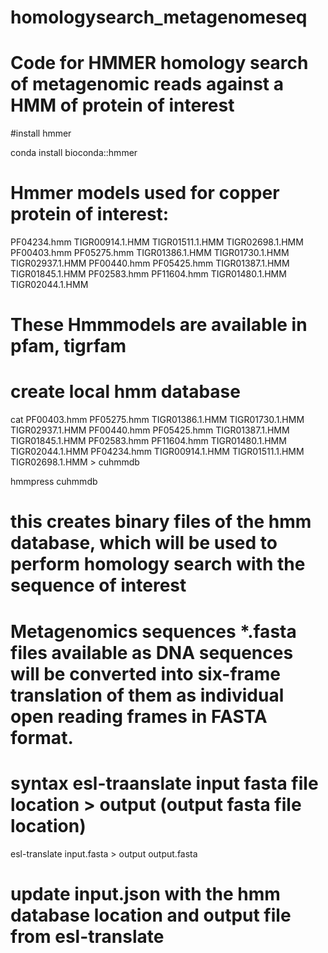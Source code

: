 # homologysearch_metagenomeseq
# Code for HMMER homology search of metagenomic reads against a HMM of protein of interest

#install hmmer

conda install bioconda::hmmer

# Hmmer models used for copper protein of interest: 

PF04234.hmm  TIGR00914.1.HMM  TIGR01511.1.HMM  TIGR02698.1.HMM PF00403.hmm  PF05275.hmm  TIGR01386.1.HMM  TIGR01730.1.HMM  TIGR02937.1.HMM PF00440.hmm  PF05425.hmm  TIGR01387.1.HMM  TIGR01845.1.HMM PF02583.hmm  PF11604.hmm  TIGR01480.1.HMM  TIGR02044.1.HMM

# These Hmmmodels are available in pfam, tigrfam

# create local hmm database

cat PF00403.hmm  PF05275.hmm TIGR01386.1.HMM  TIGR01730.1.HMM  TIGR02937.1.HMM PF00440.hmm  PF05425.hmm TIGR01387.1.HMM  TIGR01845.1.HMM PF02583.hmm  PF11604.hmm TIGR01480.1.HMM  TIGR02044.1.HMM PF04234.hmm  TIGR00914.1.HMM  TIGR01511.1.HMM  TIGR02698.1.HMM > cuhmmdb

hmmpress cuhmmdb
# this creates binary files of the hmm database, which will be used to perform homology search with the sequence of interest

# Metagenomics sequences *.fasta files available as DNA sequences will be converted into six-frame translation of them as individual open reading frames in FASTA format. 
# syntax esl-traanslate input fasta file location > output (output fasta file location)
esl-translate input.fasta > output output.fasta

# update input.json with the hmm database location and output file from esl-translate

